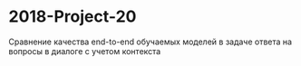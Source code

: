 # 2018-Project-20
Сравнение качества end-to-end обучаемых моделей в задаче ответа на вопросы в диалоге с учетом контекста
